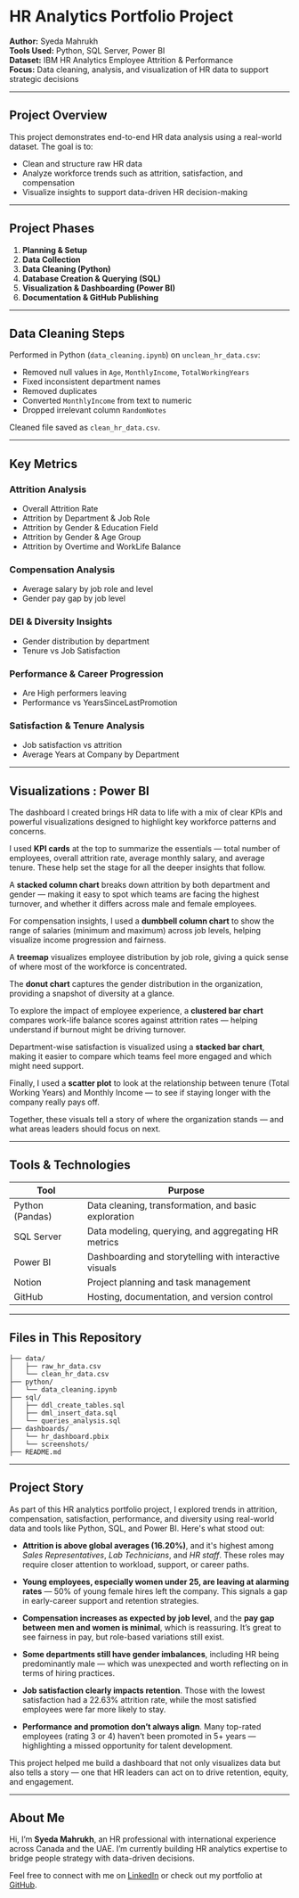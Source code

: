 
# HR Analytics Portfolio Project

**Author:** Syeda Mahrukh  
**Tools Used:** Python, SQL Server, Power BI  
**Dataset:** IBM HR Analytics Employee Attrition & Performance  
**Focus:** Data cleaning, analysis, and visualization of HR data to support strategic decisions

---

## Project Overview

This project demonstrates end-to-end HR data analysis using a real-world dataset. The goal is to:
- Clean and structure raw HR data
- Analyze workforce trends such as attrition, satisfaction, and compensation
- Visualize insights to support data-driven HR decision-making

---

## Project Phases

1. **Planning & Setup**
2. **Data Collection**
3. **Data Cleaning (Python)**
4. **Database Creation & Querying (SQL)**
5. **Visualization & Dashboarding (Power BI)**
6. **Documentation & GitHub Publishing**

---

## Data Cleaning Steps

Performed in Python (`data_cleaning.ipynb`) on `unclean_hr_data.csv`:
- Removed null values in `Age`, `MonthlyIncome`, `TotalWorkingYears`
- Fixed inconsistent department names
- Removed duplicates
- Converted `MonthlyIncome` from text to numeric
- Dropped irrelevant column `RandomNotes`

Cleaned file saved as `clean_hr_data.csv`.

---

## Key Metrics 

### Attrition Analysis
- Overall Attrition Rate
- Attrition by Department & Job Role
- Attrition by Gender & Education Field
- Attrition by Gender & Age Group
- Attrition by Overtime and WorkLife Balance

### Compensation Analysis
- Average salary by job role and level
- Gender pay gap by job level

### DEI & Diversity Insights
- Gender distribution by department
- Tenure vs Job Satisfaction

### Performance & Career Progression
- Are High performers leaving
- Performance vs YearsSinceLastPromotion

### Satisfaction & Tenure Analysis
- Job satisfaction vs attrition
- Average Years at Company by Department

---

## Visualizations : Power BI 

The dashboard I created brings HR data to life with a mix of clear KPIs and powerful visualizations designed to highlight key workforce patterns and concerns.

I used **KPI cards** at the top to summarize the essentials — total number of employees, overall attrition rate, average monthly salary, and average tenure. These help set the stage for all the deeper insights that follow.

A **stacked column chart** breaks down attrition by both department and gender — making it easy to spot which teams are facing the highest turnover, and whether it differs across male and female employees.

For compensation insights, I used a **dumbbell column chart** to show the range of salaries (minimum and maximum) across job levels, helping visualize income progression and fairness.

A **treemap** visualizes employee distribution by job role, giving a quick sense of where most of the workforce is concentrated.

The **donut chart** captures the gender distribution in the organization, providing a snapshot of diversity at a glance.

To explore the impact of employee experience, a **clustered bar chart** compares work-life balance scores against attrition rates — helping understand if burnout might be driving turnover.

Department-wise satisfaction is visualized using a **stacked bar chart**, making it easier to compare which teams feel more engaged and which might need support.

Finally, I used a **scatter plot** to look at the relationship between tenure (Total Working Years) and Monthly Income — to see if staying longer with the company really pays off.

Together, these visuals tell a story of where the organization stands — and what areas leaders should focus on next.

---

## Tools & Technologies

| Tool | Purpose |
|------|---------|
| Python (Pandas) | Data cleaning, transformation, and basic exploration |
| SQL Server | Data modeling, querying, and aggregating HR metrics |
| Power BI | Dashboarding and storytelling with interactive visuals |
| Notion | Project planning and task management |
| GitHub | Hosting, documentation, and version control |

---

## Files in This Repository

```
├── data/
│   ├── raw_hr_data.csv
│   └── clean_hr_data.csv
├── python/
│   └── data_cleaning.ipynb
├── sql/
│   ├── ddl_create_tables.sql
│   ├── dml_insert_data.sql
│   └── queries_analysis.sql
├── dashboards/
│   └── hr_dashboard.pbix
│   └── screenshots/
├── README.md
```
---

## Project Story

As part of this HR analytics portfolio project, I explored trends in attrition, compensation, satisfaction, performance, and diversity using real-world data and tools like Python, SQL, and Power BI. Here's what stood out:

- **Attrition is above global averages (16.20%)**, and it's highest among *Sales Representatives*, *Lab Technicians*, and *HR staff*. These roles may require closer attention to workload, support, or career paths.

- **Young employees, especially women under 25, are leaving at alarming rates** — 50% of young female hires left the company. This signals a gap in early-career support and retention strategies.

- **Compensation increases as expected by job level**, and the **pay gap between men and women is minimal**, which is reassuring. It’s great to see fairness in pay, but role-based variations still exist.

- **Some departments still have gender imbalances**, including HR being predominantly male — which was unexpected and worth reflecting on in terms of hiring practices.

- **Job satisfaction clearly impacts retention**. Those with the lowest satisfaction had a 22.63% attrition rate, while the most satisfied employees were far more likely to stay.

- **Performance and promotion don’t always align**. Many top-rated employees (rating 3 or 4) haven’t been promoted in 5+ years — highlighting a missed opportunity for talent development.

This project helped me build a dashboard that not only visualizes data but also tells a story — one that HR leaders can act on to drive retention, equity, and engagement.

---

## About Me

Hi, I’m **Syeda Mahrukh**, an HR professional with international experience across Canada and the UAE. I’m currently building HR analytics expertise to bridge people strategy with data-driven decisions.

Feel free to connect with me on [LinkedIn](https://www.linkedin.com/in/syeda-mahrukh/) or check out my portfolio at [GitHub](https://github.com/SMahrukh/hr-analytics-portfolio/tree/main).
